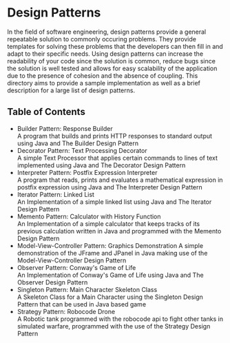 # Design Patterns
In the field of software engineering, design patterns provide a general repeatable solution to commonly occuring problems. They provide templates for solving these problems that the developers can then fill in and adapt to their specific needs. Using design patterns can increase the readability of your code since the solution is common, reduce bugs since the solution is well tested and allows for easy scalability of the application due to the presence of cohesion and the absence of coupling. This directory aims to provide a sample implementation as well as a brief description for a large list of design patterns.

## Table of Contents
* Builder Pattern: Response Builder<br>
    A program that builds and prints HTTP responses to standard output using Java and The Builder Design Pattern
* Decorator Pattern: Text Processing Decorator<br>
    A simple Text Processor that applies certain commands to lines of text implemented using Java and The Decorator Design Pattern
* Interpreter Pattern: Postfix Expression Interpreter<br>
    A program that reads, prints and evaluates a mathematical expression in postfix expression using Java and The Interpreter Design Pattern
* Iterator Pattern: Linked List<br>
    An Implementation of a simple linked list using Java and The Iterator Design Pattern
* Memento Pattern: Calculator with History Function<br>
    An Implementation of a simple calculator that keeps tracks of its previous calculation written in Java and programmed with the Memento Design Pattern
* Model-View-Controller Pattern: Graphics Demonstration
    A simple demonstration of the JFrame and JPanel in Java making use of the Model-View-Controller Design Pattern<br>
* Observer Pattern: Conway's Game of Life<br>
    An Implementation of Conway's Game of Life using Java and The Observer Design Pattern
* Singleton Pattern: Main Character Skeleton Class<br>
    A Skeleton Class for a Main Character using the Singleton Design Pattern that can be used in Java based game
* Strategy Pattern: Robocode Drone<br>
    A Robotic tank programmed with the robocode api to fight other tanks in simulated warfare, programmed with the use of the Strategy Design Pattern

